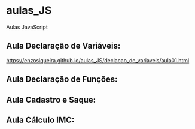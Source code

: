 # aulas_JS
Aulas JavaScript

## Aula Declaração de Variáveis:
https://enzosiqueira.github.io/aulas_JS/declacao_de_variaveis/aula01.html

## Aula Declaração de Funções:

## Aula Cadastro e Saque:

## Aula Cálculo IMC:

